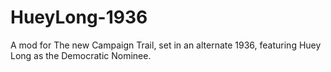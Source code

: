 # HueyLong-1936
A mod for The new Campaign Trail, set in an alternate 1936, featuring Huey Long as the Democratic Nominee.
